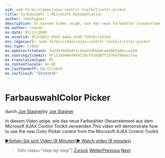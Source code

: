 ```yaml
---
uid: web-forms/videos/ajax-control-toolkit/color-picker
title: Farbauswahl | Microsoft-Dokumentation
author: JoeStagner
description: In diesem Video zeige, wie das neue Farbwähler-Steuerelement aus dem Microsoft AJAX Control Toolkit verwenden.
ms.author: riande
ms.date: 05/13/2009
ms.assetid: 8f2cb811-d9d3-4a6a-a7d6-f2035cfe51e5
msc.legacyurl: /web-forms/videos/ajax-control-toolkit/color-picker
msc.type: video
ms.openlocfilehash: fe3383b48adf2c5ed4766b40ceed80fd4bcca2a9
ms.sourcegitcommit: 0f1119340e4464720cfd16d0ff15764746ea1fea
ms.translationtype: MT
ms.contentlocale: de-DE
ms.lasthandoff: 04/17/2019
ms.locfileid: "59392676"
---
```

# <a name="color-picker"></a><span data-ttu-id="3b966-103">Farbauswahl</span><span class="sxs-lookup"><span data-stu-id="3b966-103">Color Picker</span></span>

<span data-ttu-id="3b966-104">durch [Joe Stagner](https://github.com/JoeStagner)</span><span class="sxs-lookup"><span data-stu-id="3b966-104">by [Joe Stagner](https://github.com/JoeStagner)</span></span>

<span data-ttu-id="3b966-105">In diesem Video zeige, wie das neue Farbwähler-Steuerelement aus dem Microsoft AJAX Control Toolkit verwenden.</span><span class="sxs-lookup"><span data-stu-id="3b966-105">This video will demonstrate how to use the new Color Picker control from the Microsoft AJAX Control Toolkit.</span></span>

[<span data-ttu-id="3b966-106">&#9654;Sehen Sie sich Video (9 Minuten)</span><span class="sxs-lookup"><span data-stu-id="3b966-106">&#9654; Watch video (9 minutes)</span></span>](https://channel9.msdn.com/Blogs/ASP-NET-Site-Videos/color-picker)

> [!div class="step-by-step"]
> <span data-ttu-id="3b966-107">[Zurück](control-extenders.md)
> [Weiter](combo-box.md)</span><span class="sxs-lookup"><span data-stu-id="3b966-107">[Previous](control-extenders.md)
[Next](combo-box.md)</span></span>
